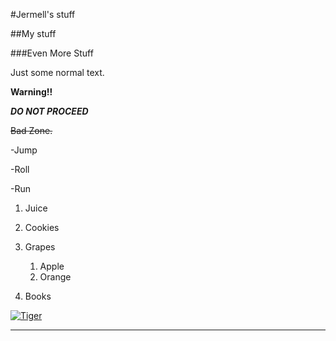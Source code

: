 #Jermell's stuff

##My stuff

###Even More Stuff

Just some normal text.

**Warning!!**

**_DO NOT PROCEED_**

~~Bad Zone.~~

-Jump

-Roll

-Run

1. Juice
2. Cookies
3. Grapes
    1. Apple
    2. Orange

4. Books

[![Tiger](https://c402277.ssl.cf1.rackcdn.com/photos/18134/images/hero_small/Medium_WW226365.jpg?1574452099)
](https://c402277.ssl.cf1.rackcdn.com/photos/18134/images/hero_small/Medium_WW226365.jpg?1574452099)



---
